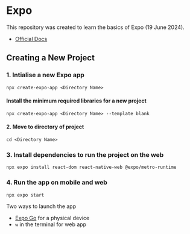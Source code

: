 # Expo
This repository was created to learn the basics of Expo (19 June 2024).
* [Official Docs](https://docs.expo.dev/)

## Creating a New Project
### 1. Intialise a new Expo app
```
npx create-expo-app <Directory Name>
```

#### Install the minimum required libraries for a new project
```
npx create-expo-app <Directory Name> --template blank
```

#### 2. Move to directory of project
```
cd <Directory Name>
```

### 3. Install dependencies to run the project on the web
```
npx expo install react-dom react-native-web @expo/metro-runtime
```

### 4. Run the app on mobile and web
```
npx expo start
```
Two ways to launch the app
* [Expo Go](https://expo.dev/go) for a physical device
* `w` in the terminal for web app